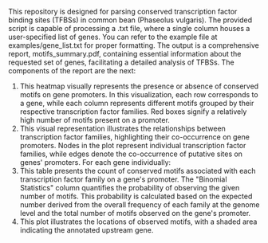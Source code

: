 This repository is designed for parsing conserved transcription factor binding sites (TFBSs) in common bean (Phaseolus vulgaris). The provided script is capable of processing a .txt file, where a single column houses a user-specified list of genes. You can refer to the example file at examples/gene_list.txt for proper formatting. The output is a comprehensive report, motifs_summary.pdf, containing essential information about the requested set of genes, facilitating a detailed analysis of TFBSs.
The components of the report are the next:
1.	This heatmap visually represents the presence or absence of conserved motifs on gene promoters. In this visualization, each row corresponds to a gene, while each column represents different motifs grouped by their respective transcription factor families. Red boxes signify a relatively high number of motifs present on a promoter.
2.	This visual representation illustrates the relationships between transcription factor families, highlighting their co-occurrence on gene promoters. Nodes in the plot represent individual transcription factor families, while edges denote the co-occurrence of putative sites on genes' promoters.
For each gene individually:
3.	This table presents the count of conserved motifs associated with each transcription factor family on a gene's promoter. The "Binomial Statistics" column quantifies the probability of observing the given number of motifs. This probability is calculated based on the expected number derived from the overall frequency of each family at the genome level and the total number of motifs observed on the gene's promoter.
4.	This plot illustrates the locations of observed motifs, with a shaded area indicating the annotated upstream gene.


